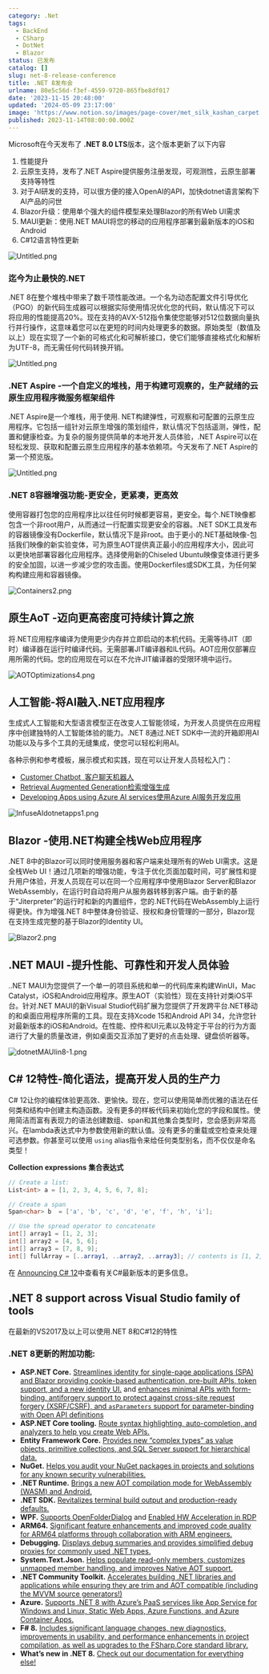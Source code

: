 ```yaml
---
category: .Net
tags:
  - BackEnd
  - CSharp
  - DotNet
  - Blazor
status: 已发布
catalog: []
slug: net-8-release-conference
title: .NET 8发布会
urlname: 80e5c56d-f3ef-4559-9720-865fbe8df017
date: '2023-11-15 20:48:00'
updated: '2024-05-09 23:17:00'
image: 'https://www.notion.so/images/page-cover/met_silk_kashan_carpet.jpg'
published: 2023-11-14T08:00:00.000Z
---
```


Microsoft在今天发布了 **.NET 8.0 LTS**版本，这个版本更新了以下内容

1. 性能提升
2. 云原生支持，发布了.NET Aspire提供服务注册发现，可观测性，云原生部署支持等特性
3. 对于AI研发的支持，可以很方便的接入OpenAI的API，加快dotnet语言架构下AI产品的问世
4. Blazor升级：使用单个强大的组件模型来处理Blazor的所有Web UI需求
5. MAUI更新：使用.NET MAUI将您的移动的应用程序部署到最新版本的iOS和Android
6. C#12语言特性更新

![Untitled.png](https://prod-files-secure.s3.us-west-2.amazonaws.com/5d24fe63-e567-4804-86f9-9fdc62e13082/10cda029-65af-4ea7-b30e-605b2d9e6c57/Untitled.png?X-Amz-Algorithm=AWS4-HMAC-SHA256&X-Amz-Content-Sha256=UNSIGNED-PAYLOAD&X-Amz-Credential=ASIAZI2LB466Z7BTPQGN%2F20250130%2Fus-west-2%2Fs3%2Faws4_request&X-Amz-Date=20250130T213307Z&X-Amz-Expires=3600&X-Amz-Security-Token=IQoJb3JpZ2luX2VjEKX%2F%2F%2F%2F%2F%2F%2F%2F%2F%2FwEaCXVzLXdlc3QtMiJIMEYCIQCRKMUAgmVpDwAFABDzDLgZqG3lZFB50lDfhC%2F4LsmeogIhALHuPXu2bYjGwnRq54vPB%2FQJuJMBWY9%2FqTEjE%2Bh0O6HOKogECK7%2F%2F%2F%2F%2F%2F%2F%2F%2F%2FwEQABoMNjM3NDIzMTgzODA1IgwoKSJN6epqI1nh0Joq3AMjrd8QBNT%2FBmF05mqk4frZbWSNU7dEm%2FrdIfSM32xbs%2B9yNYrlSHFtl9iqWu6%2Bgo%2FsTt0JneMQbE5Thm3IHDaXSnJUsjY5yZyxEB8waTHP8qzoV%2BWoj1xFk2UIk4cqeSJbZnrlVGPbThLVKDhMAudaxCkTYq3PVF5z3%2FyM7IQp6YICBxKwjU%2FLsACViKh5mnCo%2BonOa3JAfexLdy22VsfWufPB1qeaOBdO6VJa%2BhvW97ZgRU3g0FUOw1qb6WB9Lw7tRa3DxqVuoTC%2B0ymNZWfS7nddg32P%2FHdy7EaLr%2BrwSxynhgUN36jMKDSz6b%2B5wsSSs%2F0LoZ0bEJwxx8P34MwsqZ5GW8L%2B04uAGRly8nVlBDSOEbiEC5kJ4xVHFRec637%2FBmgN57b7IGphJklHxkL5Xa6%2B5TzAzR%2FRDxU9259wCQYTLtfC%2BdhGVSS525MV08PxziRZBRInyofEIQmg7%2BWn3HBKCoFP%2F4AJmmC%2BTTy%2Fs%2B3mhZpZ4Bfol3mFMOSQfqt1oGWatnEJ1qhsn5hsVKrCFiKVFwIrfOHkmwgFBXwmPx3yCUccZcDbmNR25eWA9sPspJNn8q0%2BXlKItz%2Bhd3fyY6Wl9cagFJL4r53e%2FUHz8OrBJdsAiymEqnrHVTCGxe%2B8BjqkAdite6qgVCwEHxLE%2BZZe%2FF9K3G7skp5QMJnUHoy8dVFD2FwfZ%2BRM4t%2BMuUFjbrwAfyJL0jT6X7AX%2FV26sZBqVv9QAuuCJ9IR38qIUYGW0UxQAdmC0R3WF59i6lnMZINe4fQ46VEOztSYdt0uMVUrvizt1glbD4nOqHgAlABBD27%2BswXoBvP8sbrp72CpdX7F5VyTsRaxJBJaNmEvs7vGLbv3prcd&X-Amz-Signature=813dd998151b155440818f00a44b6c7c26919794889d43b6d26a10366af74f2d&X-Amz-SignedHeaders=host&x-id=GetObject)


### **迄今为止最快的.NET**


.NET 8在整个堆栈中带来了数千项性能改进。一个名为动态配置文件引导优化（PGO）的新代码生成器可以根据实际使用情况优化您的代码，默认情况下可以将应用的性能提高20%。现在支持的AVX-512指令集使您能够对512位数据向量执行并行操作，这意味着您可以在更短的时间内处理更多的数据。原始类型（数值及以上）现在实现了一个新的可格式化和可解析接口，使它们能够直接格式化和解析为UTF-8，而无需任何代码转换开销。


![Untitled.png](https://prod-files-secure.s3.us-west-2.amazonaws.com/5d24fe63-e567-4804-86f9-9fdc62e13082/edcbf140-d619-4389-a4a6-f97c113ab9f2/Untitled.png?X-Amz-Algorithm=AWS4-HMAC-SHA256&X-Amz-Content-Sha256=UNSIGNED-PAYLOAD&X-Amz-Credential=ASIAZI2LB466Z7BTPQGN%2F20250130%2Fus-west-2%2Fs3%2Faws4_request&X-Amz-Date=20250130T213307Z&X-Amz-Expires=3600&X-Amz-Security-Token=IQoJb3JpZ2luX2VjEKX%2F%2F%2F%2F%2F%2F%2F%2F%2F%2FwEaCXVzLXdlc3QtMiJIMEYCIQCRKMUAgmVpDwAFABDzDLgZqG3lZFB50lDfhC%2F4LsmeogIhALHuPXu2bYjGwnRq54vPB%2FQJuJMBWY9%2FqTEjE%2Bh0O6HOKogECK7%2F%2F%2F%2F%2F%2F%2F%2F%2F%2FwEQABoMNjM3NDIzMTgzODA1IgwoKSJN6epqI1nh0Joq3AMjrd8QBNT%2FBmF05mqk4frZbWSNU7dEm%2FrdIfSM32xbs%2B9yNYrlSHFtl9iqWu6%2Bgo%2FsTt0JneMQbE5Thm3IHDaXSnJUsjY5yZyxEB8waTHP8qzoV%2BWoj1xFk2UIk4cqeSJbZnrlVGPbThLVKDhMAudaxCkTYq3PVF5z3%2FyM7IQp6YICBxKwjU%2FLsACViKh5mnCo%2BonOa3JAfexLdy22VsfWufPB1qeaOBdO6VJa%2BhvW97ZgRU3g0FUOw1qb6WB9Lw7tRa3DxqVuoTC%2B0ymNZWfS7nddg32P%2FHdy7EaLr%2BrwSxynhgUN36jMKDSz6b%2B5wsSSs%2F0LoZ0bEJwxx8P34MwsqZ5GW8L%2B04uAGRly8nVlBDSOEbiEC5kJ4xVHFRec637%2FBmgN57b7IGphJklHxkL5Xa6%2B5TzAzR%2FRDxU9259wCQYTLtfC%2BdhGVSS525MV08PxziRZBRInyofEIQmg7%2BWn3HBKCoFP%2F4AJmmC%2BTTy%2Fs%2B3mhZpZ4Bfol3mFMOSQfqt1oGWatnEJ1qhsn5hsVKrCFiKVFwIrfOHkmwgFBXwmPx3yCUccZcDbmNR25eWA9sPspJNn8q0%2BXlKItz%2Bhd3fyY6Wl9cagFJL4r53e%2FUHz8OrBJdsAiymEqnrHVTCGxe%2B8BjqkAdite6qgVCwEHxLE%2BZZe%2FF9K3G7skp5QMJnUHoy8dVFD2FwfZ%2BRM4t%2BMuUFjbrwAfyJL0jT6X7AX%2FV26sZBqVv9QAuuCJ9IR38qIUYGW0UxQAdmC0R3WF59i6lnMZINe4fQ46VEOztSYdt0uMVUrvizt1glbD4nOqHgAlABBD27%2BswXoBvP8sbrp72CpdX7F5VyTsRaxJBJaNmEvs7vGLbv3prcd&X-Amz-Signature=d3a4a9591ea59d714905173d10c5ae2f0028a96b0ba50e2f4ddd03be1a109925&X-Amz-SignedHeaders=host&x-id=GetObject)


### **.NET Aspire -一个自定义的堆栈，用于构建可观察的，生产就绪的云原生应用程序微服务框架组件**


.NET Aspire是一个堆栈，用于使用. NET构建弹性，可观察和可配置的云原生应用程序。它包括一组针对云原生增强的策划组件，默认情况下包括遥测，弹性，配置和健康检查。为复杂的服务提供简单的本地开发人员体验，.NET Aspire可以在轻松发现、获取和配置云原生应用程序的基本依赖项。今天发布了.NET Aspire的第一个预览版。


![Untitled.png](https://prod-files-secure.s3.us-west-2.amazonaws.com/5d24fe63-e567-4804-86f9-9fdc62e13082/ff6a34d3-ac25-412d-9204-a7263d00528f/Untitled.png?X-Amz-Algorithm=AWS4-HMAC-SHA256&X-Amz-Content-Sha256=UNSIGNED-PAYLOAD&X-Amz-Credential=ASIAZI2LB466Z7BTPQGN%2F20250130%2Fus-west-2%2Fs3%2Faws4_request&X-Amz-Date=20250130T213307Z&X-Amz-Expires=3600&X-Amz-Security-Token=IQoJb3JpZ2luX2VjEKX%2F%2F%2F%2F%2F%2F%2F%2F%2F%2FwEaCXVzLXdlc3QtMiJIMEYCIQCRKMUAgmVpDwAFABDzDLgZqG3lZFB50lDfhC%2F4LsmeogIhALHuPXu2bYjGwnRq54vPB%2FQJuJMBWY9%2FqTEjE%2Bh0O6HOKogECK7%2F%2F%2F%2F%2F%2F%2F%2F%2F%2FwEQABoMNjM3NDIzMTgzODA1IgwoKSJN6epqI1nh0Joq3AMjrd8QBNT%2FBmF05mqk4frZbWSNU7dEm%2FrdIfSM32xbs%2B9yNYrlSHFtl9iqWu6%2Bgo%2FsTt0JneMQbE5Thm3IHDaXSnJUsjY5yZyxEB8waTHP8qzoV%2BWoj1xFk2UIk4cqeSJbZnrlVGPbThLVKDhMAudaxCkTYq3PVF5z3%2FyM7IQp6YICBxKwjU%2FLsACViKh5mnCo%2BonOa3JAfexLdy22VsfWufPB1qeaOBdO6VJa%2BhvW97ZgRU3g0FUOw1qb6WB9Lw7tRa3DxqVuoTC%2B0ymNZWfS7nddg32P%2FHdy7EaLr%2BrwSxynhgUN36jMKDSz6b%2B5wsSSs%2F0LoZ0bEJwxx8P34MwsqZ5GW8L%2B04uAGRly8nVlBDSOEbiEC5kJ4xVHFRec637%2FBmgN57b7IGphJklHxkL5Xa6%2B5TzAzR%2FRDxU9259wCQYTLtfC%2BdhGVSS525MV08PxziRZBRInyofEIQmg7%2BWn3HBKCoFP%2F4AJmmC%2BTTy%2Fs%2B3mhZpZ4Bfol3mFMOSQfqt1oGWatnEJ1qhsn5hsVKrCFiKVFwIrfOHkmwgFBXwmPx3yCUccZcDbmNR25eWA9sPspJNn8q0%2BXlKItz%2Bhd3fyY6Wl9cagFJL4r53e%2FUHz8OrBJdsAiymEqnrHVTCGxe%2B8BjqkAdite6qgVCwEHxLE%2BZZe%2FF9K3G7skp5QMJnUHoy8dVFD2FwfZ%2BRM4t%2BMuUFjbrwAfyJL0jT6X7AX%2FV26sZBqVv9QAuuCJ9IR38qIUYGW0UxQAdmC0R3WF59i6lnMZINe4fQ46VEOztSYdt0uMVUrvizt1glbD4nOqHgAlABBD27%2BswXoBvP8sbrp72CpdX7F5VyTsRaxJBJaNmEvs7vGLbv3prcd&X-Amz-Signature=3448b66ce7d34b652e73d9e8196d5843b6b90abb1bf83fc458f366bb1a29c50e&X-Amz-SignedHeaders=host&x-id=GetObject)


### **.NET 8容器增强功能-更安全，更紧凑，更高效**


使用容器打包您的应用程序比以往任何时候都更容易，更安全。每个.NET映像都包含一个非root用户，从而通过一行配置实现更安全的容器。.NET SDK工具发布的容器镜像没有Dockerfile，默认情况下是非root。由于更小的.NET基础映像-包括我们映像的新实验变体，可为原生AOT提供真正最小的应用程序大小，因此可以更快地部署容器化应用程序。选择使用新的Chiseled Ubuntu映像变体进行更多的安全加固，以进一步减少您的攻击面。使用Dockerfiles或SDK工具，为任何架构构建应用和容器镜像。


![Containers2.png](https://devblogs.microsoft.com/dotnet/wp-content/uploads/sites/10/2023/11/Containers2.png)


## 原生AoT -迈向更高密度可持续计算之旅


将.NET应用程序编译为使用更少内存并立即启动的本机代码。无需等待JIT（即时）编译器在运行时编译代码。无需部署JIT编译器和IL代码。AOT应用仅部署应用所需的代码。您的应用现在可以在不允许JIT编译器的受限环境中运行。


![AOTOptimizations4.png](https://devblogs.microsoft.com/dotnet/wp-content/uploads/sites/10/2023/11/AOTOptimizations4.png)


## 人工智能-将AI融入.NET应用程序


生成式人工智能和大型语言模型正在改变人工智能领域，为开发人员提供在应用程序中创建独特的人工智能体验的能力。.NET 8通过.NET SDK中一流的开箱即用AI功能以及与多个工具的无缝集成，使您可以轻松利用AI。


各种示例和参考模板，展示模式和实践，现在可以让开发人员轻松入门：

- [Customer Chatbot](https://github.com/dotnet/eShop)[ ](https://github.com/dotnet/eShop)[ 客户聊天机器人](https://github.com/dotnet/eShop)
- [Retrieval Augmented Generation](https://github.com/Azure-Samples/azure-search-openai-demo-csharp)[检索增强生成](https://github.com/Azure-Samples/azure-search-openai-demo-csharp)
- [Developing Apps using Azure AI services](https://devblogs.microsoft.com/dotnet/demystifying-retrieval-augmented-generation-with-dotnet/)[使用Azure AI服务开发应用](https://devblogs.microsoft.com/dotnet/demystifying-retrieval-augmented-generation-with-dotnet/)

![InfuseAIdotnetapps1.png](https://devblogs.microsoft.com/dotnet/wp-content/uploads/sites/10/2023/11/InfuseAIdotnetapps1.png)


## Blazor -使用.NET构建全栈Web应用程序


.NET 8中的Blazor可以同时使用服务器和客户端来处理所有的Web UI需求。这是全栈Web UI！通过几项新的增强功能，专注于优化页面加载时间，可扩展性和提升用户体验，开发人员现在可以在同一个应用程序中使用Blazor Server和Blazor WebAssembly，在运行时自动将用户从服务器转移到客户端。由于新的基于“Jiterpreter”的运行时和新的内置组件，您的.NET代码在WebAssembly上运行得更快。作为增强.NET 8中整体身份验证、授权和身份管理的一部分，Blazor现在支持生成完整的基于Blazor的Identity UI。


![Blazor2.png](https://devblogs.microsoft.com/dotnet/wp-content/uploads/sites/10/2023/11/Blazor2.png)


## .NET MAUI -提升性能、可靠性和开发人员体验


..NET MAUI为您提供了一个单一的项目系统和单一的代码库来构建WinUI，Mac Catalyst，iOS和Android应用程序。原生AOT（实验性）现在支持针对类iOS平台。针对.NET MAUI的新Visual Studio代码扩展为您提供了开发跨平台.NET移动的和桌面应用程序所需的工具。现在支持Xcode 15和Android API 34，允许您针对最新版本的iOS和Android。在性能、控件和UI元素以及特定于平台的行为方面进行了大量的质量改进，例如桌面交互添加了更好的点击处理、键盘侦听器等。


![dotnetMAUIin8-1.png](https://devblogs.microsoft.com/dotnet/wp-content/uploads/sites/10/2023/11/dotnetMAUIin8-1.png)


## C# 12特性-简化语法，提高开发人员的生产力


C# 12让你的编程体验更高效、更愉快。现在，您可以使用简单而优雅的语法在任何类和结构中创建主构造函数。没有更多的样板代码来初始化您的字段和属性。使用简洁而富有表现力的语法创建数组、span和其他集合类型时，您会感到非常高兴。在lambda表达式中为参数使用新的默认值。没有更多的重载或空检查来处理可选参数。你甚至可以使用 `using` alias指令来给任何类型别名，而不仅仅是命名类型！


**Collection expressions** **集合表达式**


```c#
// Create a list:
List<int> a = [1, 2, 3, 4, 5, 6, 7, 8];

// Create a span
Span<char> b  = ['a', 'b', 'c', 'd', 'e', 'f', 'h', 'i'];

// Use the spread operator to concatenate
int[] array1 = [1, 2, 3];
int[] array2 = [4, 5, 6];
int[] array3 = [7, 8, 9];
int[] fullArray = [..array1, ..array2, ..array3]; // contents is [1, 2, 3, 4, 5, 6, 7, 8, 9]
```


在 [Announcing C# 12](https://devblogs.microsoft.com/dotnet/announcing-csharp-12)中查看有关C#最新版本的更多信息。


## .NET 8 support across Visual Studio family of tools


在最新的VS2017及以上可以使用.NET 8和C#12的特性


### .NET 8更新的附加功能:

- **ASP.NET Core.** [Streamlines identity for single-page applications (SPA) and Blazor providing cookie-based authentication, pre-built APIs, token support, and a new identity UI.](https://devblogs.microsoft.com/dotnet/whats-new-with-identity-in-dotnet-8/) and [enhances minimal APIs with form-binding, antiforgery support to protect against cross-site request forgery (XSRF/CSRF), and ](https://learn.microsoft.com/aspnet/core/release-notes/aspnetcore-8.0#minimal-apis)[`asParameters`](https://learn.microsoft.com/aspnet/core/release-notes/aspnetcore-8.0#minimal-apis)[ support for parameter-binding with Open API definitions](https://learn.microsoft.com/aspnet/core/release-notes/aspnetcore-8.0#minimal-apis)
- **ASP.NET Core tooling.** [Route syntax highlighting, auto-completion, and analyzers to help you create Web APIs.](https://devblogs.microsoft.com/dotnet/aspnet-core-route-tooling-dotnet-8/)
- **Entity Framework Core.** [Provides new “complex types” as value objects, primitive collections, and SQL Server support for hierarchical data.](https://devblogs.microsoft.com/dotnet/announcing-ef8-rc2/)
- **NuGet.** [Helps you audit your NuGet packages in projects and solutions for any known security vulnerabilities.](https://learn.microsoft.com/nuget/concepts/auditing-packages)
- **.NET Runtime.** [Brings a new AOT compilation mode for WebAssembly (WASM) and Android.](https://devblogs.microsoft.com/dotnet/announcing-dotnet-8-rc1/#androidstripilafteraot-mode-on-android)
- **.NET SDK.** [Revitalizes terminal build output and production-ready defaults.](https://learn.microsoft.com/dotnet/core/whats-new/dotnet-8#net-sdk)
- **WPF.** [Supports OpenFolderDialog](https://devblogs.microsoft.com/dotnet/wpf-file-dialog-improvements-in-dotnet-8/) and [Enabled HW Acceleration in RDP](https://devblogs.microsoft.com/dotnet/announcing-dotnet-8-rc1/#wpf-hardware-acceleration-in-rdp)
- **ARM64.** [Significant feature enhancements and improved code quality for ARM64 platforms through collaboration with ARM engineers.](https://devblogs.microsoft.com/dotnet/this-arm64-performance-in-dotnet-8/)
- **Debugging.** [Displays debug summaries and provides simplified debug proxies for commonly used .NET types.](https://devblogs.microsoft.com/dotnet/debugging-enhancements-in-dotnet-8/)
- **System.Text.Json.** [Helps populate read-only members, customizes unmapped member handling, and improves Native AOT support.](https://devblogs.microsoft.com/dotnet/system-text-json-in-dotnet-8/)
- **.NET Community Toolkit.** [Accelerates building .NET libraries and applications while ensuring they are trim and AOT compatible (including the MVVM source generators!)](https://devblogs.microsoft.com/dotnet/announcing-the-dotnet-community-toolkit-821/)
- **Azure.** [Supports .NET 8 with Azure’s PaaS services like App Service for Windows and Linux, Static Web Apps, Azure Functions, and Azure Container Apps.](https://aka.ms/appservice-dotnet8)
- **F# 8.** [Includes significant language changes, new diagnostics, improvements in usability, and performance enhancements in project compilation, as well as upgrades to the FSharp.Core standard library.](https://devblogs.microsoft.com/dotnet/announcing-fsharp-8/)
- **What’s new in .NET 8.** [Check out our documentation for everything else!](https://learn.microsoft.com/dotnet/core/whats-new/dotnet-8)
